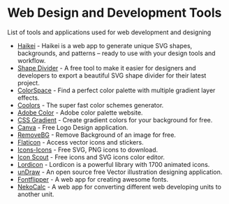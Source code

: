 # Web Design and Development Tools
List of tools and applications used for web development and designing

- [Haikei](https://app.haikei.app/) - Haikei is a web app to generate unique SVG shapes, backgrounds, and patterns – ready to use with your design tools and workflow.
- [Shape Divider](https://www.shapedivider.app/) - A free tool to make it easier for designers and developers to export a beautiful SVG
shape divider for their latest project.
- [ColorSpace](https://mycolor.space/) - Find a perfect color palette with multiple gradient layer effects.
- [Coolors](https://coolors.co/) - The super fast color schemes generator.
- [Adobe Color](https://color.adobe.com/create) - Adobe color palette website.
- [CSS Gradient](https://cssgradient.io/) - Create gradient colors for your background for free.
- [Canva](https://www.canva.com/) - Free Logo Design application.
- [RemoveBG](https://www.remove.bg/) - Remove Background of an image for free.
- [Flaticon](https://www.flaticon.com/) - Access vector icons and stickers.
- [Icons-Icons](https://icon-icons.com/) - Free SVG, PNG icons to download.
- [Icon Scout](https://iconscout.com/) - Free icons and SVG icons color editor. 
- [Lordicon](https://lordicon.com/) - Lordicon is a powerful library with 1700 animated icons.
- [unDraw](https://undraw.co/) - An open source free Vector illustration designing application.
- [Fontflipper](https://fontflipper.com) - A web app for creating awesome fonts.
- [NekoCalc](https://nekocalc.com/) - A web app for converting different web developing units to another unit.
